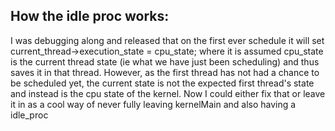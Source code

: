 ## How the idle proc works:
 I was debugging along and released that on the first ever schedule it will
 set current_thread->execution_state = cpu_state; where it is assumed cpu_state
 is the current thread state (ie what we have just been scheduling) and
 thus saves it in that thread. However, as the first thread has not had a
 chance to be scheduled yet, the current state is not the expected first
 thread's state and instead is the cpu state of the kernel.
 Now I could either fix that or leave it in as a cool way of never fully
 leaving kernelMain and  also having a idle_proc